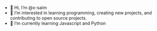 - 👋 Hi, I’m @x-saim
- 👀 I’m interested in learning programming, creating new projects, and contributing to open source projects.
- 🌱 I’m currently learning Javascript and Python

<!---
x-saim/x-saim is a ✨ special ✨ repository because its `README.md` (this file) appears on your GitHub profile.
You can click the Preview link to take a look at your changes.
--->
